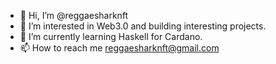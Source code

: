 - 👋 Hi, I’m @reggaesharknft
- 👀 I’m interested in Web3.0 and building interesting projects.
- 🌱 I’m currently learning Haskell for Cardano.
- 📫 How to reach me reggaesharknft@gmail.com

<!---
reggaesharknft/reggaesharknft is a ✨ special ✨ repository because its `README.md` (this file) appears on your GitHub profile.
You can click the Preview link to take a look at your changes.
--->
